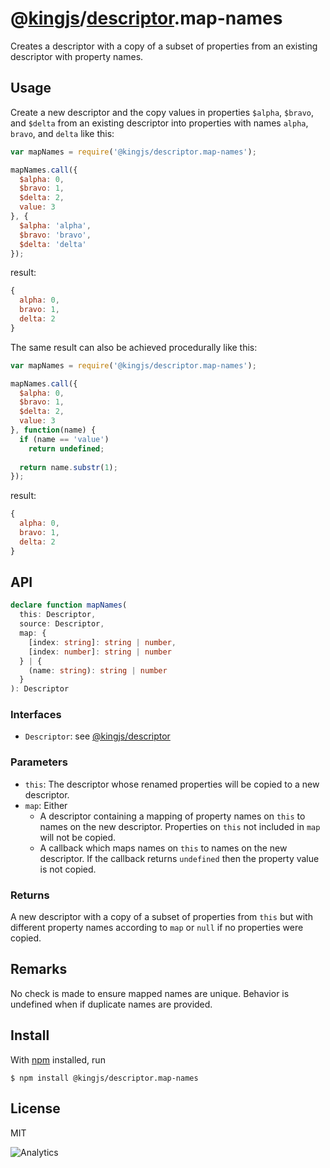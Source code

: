 # @[kingjs](https://www.npmjs.com/package/kingjs)/[descriptor](https://www.npmjs.com/package/@kingjs/descriptor).map-names
Creates a descriptor with a copy of a subset of properties from an existing descriptor with property names.
## Usage
Create a new descriptor and the copy values in properties `$alpha`, `$bravo`, and `$delta` from an existing descriptor into properties with names `alpha`, `bravo`, and `delta` like this:
```js
var mapNames = require('@kingjs/descriptor.map-names');

mapNames.call({
  $alpha: 0,
  $bravo: 1,
  $delta: 2,
  value: 3
}, {
  $alpha: 'alpha',
  $bravo: 'bravo',
  $delta: 'delta'
});
```
result:
```js
{
  alpha: 0,
  bravo: 1,
  delta: 2
}
```
The same result can also be achieved procedurally like this:
```js
var mapNames = require('@kingjs/descriptor.map-names');

mapNames.call({
  $alpha: 0,
  $bravo: 1,
  $delta: 2,
  value: 3
}, function(name) {
  if (name == 'value')
    return undefined;
  
  return name.substr(1);
});
```
result:
```js
{
  alpha: 0,
  bravo: 1,
  delta: 2
}
```
## API
```ts
declare function mapNames(
  this: Descriptor,
  source: Descriptor,
  map: { 
    [index: string]: string | number, 
    [index: number]: string | number 
  } | { 
    (name: string): string | number
  }
): Descriptor
```
### Interfaces
- `Descriptor`: see [@kingjs/descriptor][descriptor]
### Parameters
- `this`: The descriptor whose renamed properties will be copied to a new descriptor.
- `map`: Either 
  - A descriptor containing a mapping of property names on `this` to names on the new descriptor. Properties on `this` not included in `map` will not be copied.
  - A callback which maps names on `this` to names on the new descriptor. If the callback returns `undefined` then the property value is not copied.
### Returns
A new descriptor with a copy of a subset of properties from `this` but with different property names according to `map` or `null` if no properties were copied.
## Remarks
No check is made to ensure mapped names are unique. Behavior is undefined when if duplicate names are provided.
## Install
With [npm](https://npmjs.org/) installed, run
```
$ npm install @kingjs/descriptor.map-names
```
## License
MIT

![Analytics](https://analytics.kingjs.net/unknown)


  [descriptor]: https://www.npmjs.com/package/@kingjs/descriptor
